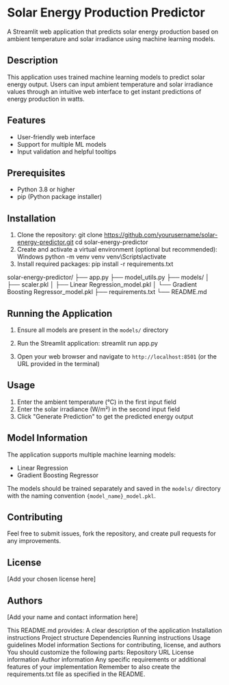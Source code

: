 # Solar Energy Production Predictor

A Streamlit web application that predicts solar energy production based on ambient temperature and solar irradiance using machine learning models.

## Description

This application uses trained machine learning models to predict solar energy output. Users can input ambient temperature and solar irradiance values through an intuitive web interface to get instant predictions of energy production in watts.

## Features

- User-friendly web interface
- Support for multiple ML models
- Input validation and helpful tooltips

## Prerequisites

- Python 3.8 or higher
- pip (Python package installer)

## Installation

1. Clone the repository: git clone https://github.com/yourusername/solar-energy-predictor.git
cd solar-energy-predictor
2. Create and activate a virtual environment (optional but recommended):
Windows
python -m venv venv
venv\Scripts\activate
3. Install required packages:
pip install -r requirements.txt


solar-energy-predictor/
├── app.py
├── model_utils.py
├── models/
│ ├── scaler.pkl
│ ├── Linear Regression_model.pkl
│ └── Gradient Boosting Regressor_model.pkl
├── requirements.txt
└── README.md


## Running the Application

1. Ensure all models are present in the `models/` directory
2. Run the Streamlit application:
streamlit run app.py

3. Open your web browser and navigate to `http://localhost:8501` (or the URL provided in the terminal)

## Usage

1. Enter the ambient temperature (°C) in the first input field
2. Enter the solar irradiance (W/m²) in the second input field
3. Click "Generate Prediction" to get the predicted energy output

## Model Information

The application supports multiple machine learning models:
- Linear Regression
- Gradient Boosting Regressor

The models should be trained separately and saved in the `models/` directory with the naming convention `{model_name}_model.pkl`.

## Contributing

Feel free to submit issues, fork the repository, and create pull requests for any improvements.

## License

[Add your chosen license here]

## Authors

[Add your name and contact information here]

This README.md provides:
A clear description of the application
Installation instructions
Project structure
Dependencies
Running instructions
Usage guidelines
Model information
Sections for contributing, license, and authors
You should customize the following parts:
Repository URL
License information
Author information
Any specific requirements or additional features of your implementation
Remember to also create the requirements.txt file as specified in the README.